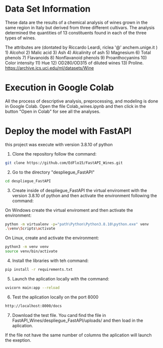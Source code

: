 # Data Set Information

These data are the results of a chemical analysis of wines grown in the same region in Italy but derived from three different cultivars. The analysis determined the quantities of 13 constituents found in each of the three types of wines.

The attributes are (dontated by Riccardo Leardi, riclea '@' anchem.unige.it ) 1) Alcohol 2) Malic acid 3) Ash 4) Alcalinity of ash 5) Magnesium 6) Total phenols 7) Flavanoids 8) Nonflavanoid phenols 9) Proanthocyanins 10) Color intensity 11) Hue 12) OD280/OD315 of diluted wines 13) Proline.
https://archive.ics.uci.edu/ml/datasets/Wine

# Execution in Google Colab

All the process of descriptive analysis, preprocessing, and modeling is done in Google Colab. Open the file Colab_wines.ipynb and then click in the button "Open in Colab" for see all the analyses.

# Deploy the model with FastAPI

this project was execute with version 3.8.10 of python 

1. Clone the repository follow the command: 

```sh
git clone https://github.com/EdFlo15/FastAPI_Wines.git
```

2. Go to the directory "despliegue_FastAPI"
```sh
cd despliegue_FastAPI
```
3. Create inside of despliegue_FastAPI the virtual enviroment with the version 3.8.10 of python and then activate the environment following the command:

On Windows create the virtual enviroment and then activate the environment:
```sh
python -m virtualenv -p="path\Python\Python3.8.10\python.exe" venv
.\venv\Scripts\activate

```
On Linux, create and activate the environment:
```sh
python3 -m venv venv
source venv/bin/activate
```
4. Install the libraries with teh command:
```sh
pip install -r requirements.txt
```
5. Launch the aplication locally with the command:
```sh
uvicorn main:app --reload
```

6. Test the aplication locally on the port 8000
```sh
http://localhost:8000/docs

```
7. Download the test file. You cand find the file in FastAPI_Wines/despliegue_FastAPI/uploads/ and then load in the aplication.

If the file not have the same number of columns the aplication will launch the exeption.


